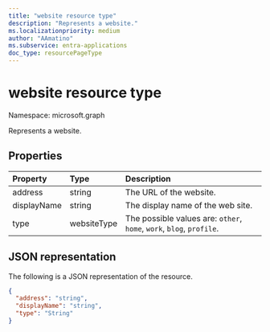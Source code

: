 ```yaml
---
title: "website resource type"
description: "Represents a website."
ms.localizationpriority: medium
author: "AAmatino"
ms.subservice: entra-applications
doc_type: resourcePageType
---
```


# website resource type

Namespace: microsoft.graph

Represents a website.


## Properties
| Property	   | Type	|Description|
|:---------------|:--------|:----------|
|address|string|The URL of the website.|
|displayName|string|The display name of the web site.|
|type|websiteType| The possible values are: `other`, `home`, `work`, `blog`, `profile`.|

## JSON representation

The following is a JSON representation of the resource.

<!-- {
  "blockType": "resource",
  "optionalProperties": [

  ],
  "@odata.type": "microsoft.graph.website"
}-->

```json
{
  "address": "string",
  "displayName": "string",
  "type": "String"
}

```

<!-- uuid: 8fcb5dbc-d5aa-4681-8e31-b001d5168d79
2015-10-25 14:57:30 UTC -->
<!-- {
  "type": "#page.annotation",
  "description": "webSite resource",
  "keywords": "",
  "section": "documentation",
  "tocPath": ""
}-->

